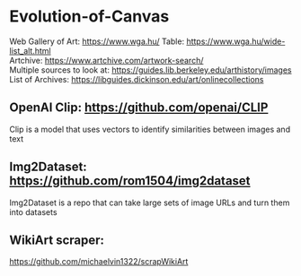 # Evolution-of-Canvas

Web Gallery of Art: https://www.wga.hu/ Table: https://www.wga.hu/wide-list_alt.html <br/>
Artchive: https://www.artchive.com/artwork-search/ <br/>
Multiple sources to look at: https://guides.lib.berkeley.edu/arthistory/images <br/>
List of Archives: https://libguides.dickinson.edu/art/onlinecollections <br/>


## OpenAI Clip: https://github.com/openai/CLIP
Clip is a model that uses vectors to identify similarities between images and text

## Img2Dataset: https://github.com/rom1504/img2dataset
Img2Dataset is a repo that can take large sets of image URLs and turn them into datasets

## WikiArt scraper:
https://github.com/michaelvin1322/scrapWikiArt
